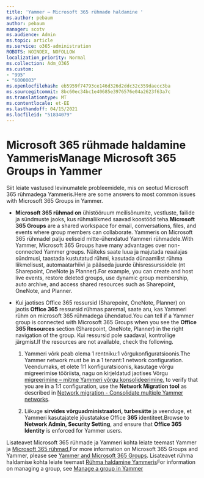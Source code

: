 ```yaml
---
title: 'Yammer – Microsoft 365 rühmade haldamine '
ms.author: pebaum
author: pebaum
manager: scotv
ms.audience: Admin
ms.topic: article
ms.service: o365-administration
ROBOTS: NOINDEX, NOFOLLOW
localization_priority: Normal
ms.collection: Adm_O365
ms.custom:
- "995"
- "6000003"
ms.openlocfilehash: eb5959f74793ce146d326d2ddc32c359daecc3ba
ms.sourcegitcommit: 8bc60ec34bc1e40685e3976576e04a2623f63a7c
ms.translationtype: MT
ms.contentlocale: et-EE
ms.lasthandoff: 04/15/2021
ms.locfileid: "51834079"
---
```

# <a name="manage-microsoft-365-groups-in-yammer"></a><span data-ttu-id="5e858-102">Microsoft 365 rühmade haldamine Yammeris</span><span class="sxs-lookup"><span data-stu-id="5e858-102">Manage Microsoft 365 Groups in Yammer</span></span>

<span data-ttu-id="5e858-103">Siit leiate vastused levinumatele probleemidele, mis on seotud Microsoft 365 rühmadega Yammeris.</span><span class="sxs-lookup"><span data-stu-id="5e858-103">Here are some answers to most common issues with Microsoft 365 Groups in Yammer.</span></span>

* <span data-ttu-id="5e858-104">**Microsoft 365 rühmad on** ühistööruum meilisõnumite, vestluste, failide ja sündmuste jaoks, kus rühmaliikmed saavad koostööd teha.</span><span class="sxs-lookup"><span data-stu-id="5e858-104">**Microsoft 365 Groups** are a shared workspace for email, conversations, files, and events where group members can collaborate.</span></span> <span data-ttu-id="5e858-105">Yammeris on Microsoft 365 rühmadel palju eeliseid mitte-ühendatud Yammeri rühmadele.</span><span class="sxs-lookup"><span data-stu-id="5e858-105">With Yammer, Microsoft 365 Groups have many advantages over non-connected Yammer groups.</span></span> <span data-ttu-id="5e858-106">Näiteks saate luua ja majutada reaalajas sündmusi, taastada kustutatud rühmi, kasutada dünaamilist rühma liikmelisust, automaatarhiivi ja pääseda juurde ühisressurssidele (nt Sharepoint, OneNote ja Planner).</span><span class="sxs-lookup"><span data-stu-id="5e858-106">For example, you can create and host live events, restore deleted groups, use dynamic group membership, auto archive, and access shared resources such as Sharepoint, OneNote, and Planner.</span></span>

* <span data-ttu-id="5e858-107">Kui jaotises Office 365 ressursid (Sharepoint, OneNote, Planner) on jaotis **Office 365** ressursid rühmas paremal, saate aru, kas Yammeri rühm on microsoft 365 rühmadega ühendatud.</span><span class="sxs-lookup"><span data-stu-id="5e858-107">You can tell if a Yammer group is connected with Microsoft 365 Groups when you see the **Office 365 Resources** section (Sharepoint, OneNote, Planner) in the right navigation of the group.</span></span> <span data-ttu-id="5e858-108">Kui ressursid pole saadaval, kontrollige järgmist.</span><span class="sxs-lookup"><span data-stu-id="5e858-108">If the resources are not available, check the following.</span></span>

  1. <span data-ttu-id="5e858-109">Yammeri võrk peab olema 1 rentniku:1 võrgukonfiguratsioonis.</span><span class="sxs-lookup"><span data-stu-id="5e858-109">The Yammer network must be in a 1 tenant:1 network configuration.</span></span> <span data-ttu-id="5e858-110">Veendumaks, et olete 1:1 konfiguratsioonis, kasutage võrgu migreerimise tööriista, nagu on kirjeldatud jaotises Võrgu [migreerimine – mitme Yammeri võrgu konsolideerimine.](https://docs.microsoft.com/yammer/configure-your-yammer-network/consolidate-multiple-yammer-networks) </span><span class="sxs-lookup"><span data-stu-id="5e858-110">to verify that you are in a 1:1 configuration, use the **Network Migration tool** as described in [Network migration - Consolidate multiple Yammer networks](https://docs.microsoft.com/yammer/configure-your-yammer-network/consolidate-multiple-yammer-networks).</span></span>

  2. <span data-ttu-id="5e858-111">Liikuge **sirvides võrguadministraatori, turbesätte** ja veenduge, et Yammeri kasutajatele jõustatakse Office **365** identiteet.</span><span class="sxs-lookup"><span data-stu-id="5e858-111">Browse to **Network Admin, Security Setting**, and ensure that **Office 365 Identity** is enforced for Yammer users.</span></span>

<span data-ttu-id="5e858-112">Lisateavet Microsoft 365 rühmade ja Yammeri kohta leiate teemast Yammer ja [Microsoft 365 rühmad.](https://docs.microsoft.com/yammer/manage-yammer-groups/yammer-and-office-365-groups)</span><span class="sxs-lookup"><span data-stu-id="5e858-112">For more information on Microsoft 365 Groups and Yammer, please see [Yammer and Microsoft 365 Groups](https://docs.microsoft.com/yammer/manage-yammer-groups/yammer-and-office-365-groups).</span></span> <span data-ttu-id="5e858-113">Lisateavet rühma haldamise kohta leiate teemast [Rühma haldamine Yammeris](https://support.office.com/article/Manage-a-group-in-Yammer-6e05c6d6-5548-4c88-89cd-e6757a514ef2)</span><span class="sxs-lookup"><span data-stu-id="5e858-113">For information on managing a group, see [Manage a group in Yammer](https://support.office.com/article/Manage-a-group-in-Yammer-6e05c6d6-5548-4c88-89cd-e6757a514ef2)</span></span>
